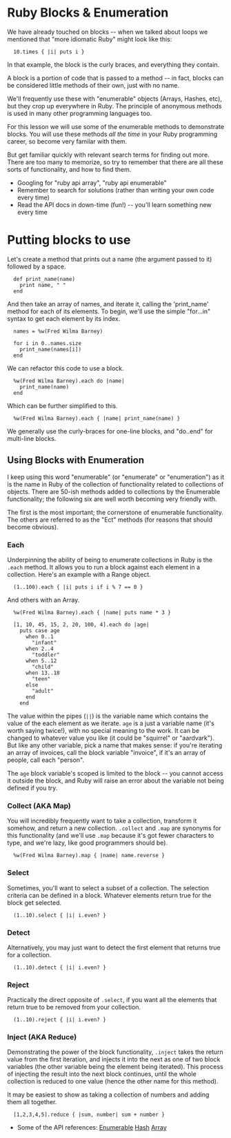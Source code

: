 # Ruby Blocks & Enumeration

We have already touched on blocks -- when we talked about loops we mentioned that "more idiomatic Ruby" might look like this:

```
  10.times { |i| puts i }
```

In that example, the block is the curly braces, and everything they contain.

A block is a portion of code that is passed to a method -- in fact, blocks can be considered little methods of their own, just with no name.

We'll frequently use these with "enumerable" objects (Arrays, Hashes, etc), but they crop up everywhere in Ruby. The principle of anonymous methods is used in many other programming languages too.

For this lesson we will use some of the enumerable methods to demonstrate blocks. You will use these methods *all the time* in your Ruby programming career, so become very familar with them.

But get familiar quickly with relevant search terms for finding out more. There are too many to memorize, so try to remember that there are all these sorts of functionality, and how to find them.

- Googling for "ruby api array", "ruby api enumerable"
- Remember to search for solutions (rather than writing your own code every time)
- Read the API docs in down-time (fun!) -- you'll learn something new every time


# Putting blocks to use

Let's create a method that prints out a name (the argument passed to it) followed by a space.

```
  def print_name(name)
    print name, " "
  end
```

And then take an array of names, and iterate it, calling the 'print_name' method for each of its elements. To begin, we'll use the simple "for...in" syntax to get each element by its index.

```
  names = %w(Fred Wilma Barney)

  for i in 0..names.size
    print_name(names[i])
  end
```

We can refactor this code to use a block.

```
  %w(Fred Wilma Barney).each do |name|
    print_name(name)
  end
```

Which can be further simplified to this.

```
  %w(Fred Wilma Barney).each { |name| print_name(name) }
```

We generally use the curly-braces for one-line blocks, and "do..end" for multi-line blocks.


## Using Blocks with Enumeration

I keep using this word "enumerable" (or "enumerate" or "enumeration") as it is the name in Ruby of the collection of functionality related to collections of objects. There are 50-ish methods added to collections by the Enumerable functionality; the following six are well worth becoming very friendly with.

The first is the most important; the cornerstone of enumerable functionality. The others are referred to as the "Ect" methods (for reasons that should become obvious).


### Each

Underpinning the ability of being to enumerate collections in Ruby is the `.each` method. It allows you to run a block against each element in a collection. Here's an example with a Range object.

```
  (1..100).each { |i| puts i if i % 7 == 0 }
```

And others with an Array.

```
  %w(Fred Wilma Barney).each { |name| puts name * 3 }

  [1, 10, 45, 15, 2, 20, 100, 4].each do |age|
    puts case age
      when 0..1
        "infant"
      when 2..4
        "toddler"
      when 5..12
        "child"
      when 13..18
        "teen"
      else
        "adult"
      end
    end
```

The value within the pipes (`||`) is the variable name which contains the value of the each element as we iterate. `age` is a just a variable name (it's worth saying twice!), with no special meaning to the work. It can be changed to whatever value you like (it could be "squirrel" or "aardvark"). But like any other variable, pick a name that makes sense: if you're iterating an array of invoices, call the block variable "invoice", if it's an array of people, call each "person".

The `age` block variable's scoped is limited to the block -- you cannot access it outside the block, and Ruby will raise an error about the variable not being defined if you try.


### Collect (AKA Map)

You will incredibly frequently want to take a collection, transform it somehow, and return a new collection. `.collect` and `.map` are synonyms for this functionality (and we'll use `.map` because it's got fewer characters to type, and we're lazy, like good programmers should be).

```
  %w(Fred Wilma Barney).map { |name| name.reverse }
```


### Select

Sometimes, you'll want to select a subset of a collection. The selection criteria can be defined in a block. Whatever elements return true for the block get selected.

```
  (1..10).select { |i| i.even? }
```


### Detect

Alternatively, you may just want to detect the first element that returns true for a collection.

```
  (1..10).detect { |i| i.even? }
```


### Reject

Practically the direct opposite of `.select`, if you want all the elements that return true to be removed from your collection.

```
  (1..10).reject { |i| i.even? }
```


### Inject (AKA Reduce)

Demonstrating the power of the block functionality, `.inject` takes the return value from the first iteration, and injects it into the next as one of two block variables (the other variable being the element being iterated). This process of injecting the result into the next block continues, until the whole collection is reduced to one value (hence the other name for this method).

It may be easiest to show as taking a collection of numbers and adding them all together.

```
  [1,2,3,4,5].reduce { |sum, number| sum + number }
```



- Some of the API references:
  [Enumerable](http://www.ruby-doc.org/core-2.1.4/Enumerable.html)
  [Hash](http://www.ruby-doc.org/core-2.1.4/Hash.html)
  [Array](http://www.ruby-doc.org/core-2.1.4/Array.html)





